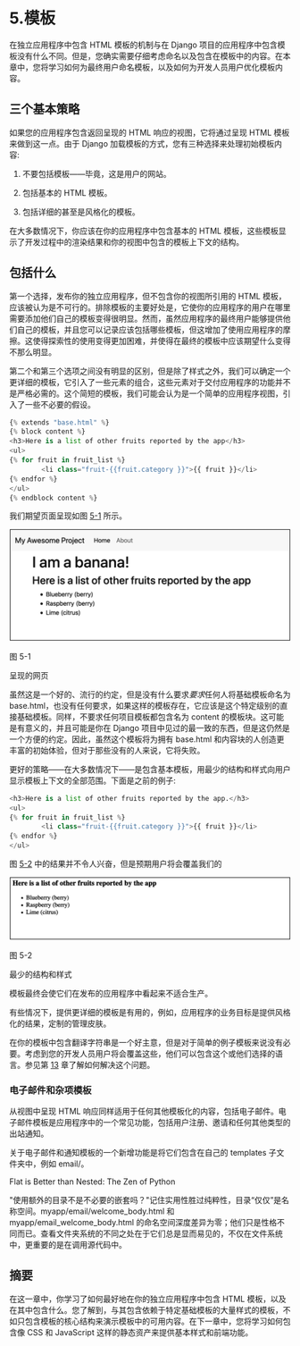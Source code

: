 # 5.模板

在独立应用程序中包含 HTML 模板的机制与在 Django 项目的应用程序中包含模板没有什么不同。但是，您确实需要仔细考虑命名以及包含在模板中的内容。在本章中，您将学习如何为最终用户命名模板，以及如何为开发人员用户优化模板内容。

## 三个基本策略

如果您的应用程序包含返回呈现的 HTML 响应的视图，它将通过呈现 HTML 模板来做到这一点。由于 Django 加载模板的方式，您有三种选择来处理初始模板内容:

1.  不要包括模板——毕竟，这是用户的网站。

2.  包括基本的 HTML 模板。

3.  包括详细的甚至是风格化的模板。

在大多数情况下，你应该在你的应用程序中包含基本的 HTML 模板，这些模板显示了开发过程中的渲染结果和你的视图中包含的模板上下文的结构。

## 包括什么

第一个选择，发布你的独立应用程序，但不包含你的视图所引用的 HTML 模板，应该被认为是不可行的。排除模板的主要好处是，它使你的应用程序的用户在哪里需要添加他们自己的模板变得很明显。然而，虽然应用程序的最终用户能够提供他们自己的模板，并且您可以记录应该包括哪些模板，但这增加了使用应用程序的摩擦。这使得探索性的使用变得更加困难，并使得在最终的模板中应该期望什么变得不那么明显。

第二个和第三个选项之间没有明显的区别，但是除了样式之外，我们可以确定一个更详细的模板，它引入了一些元素的组合，这些元素对于交付应用程序的功能并不是严格必需的。这个简短的模板，我们可能会认为是一个简单的应用程序视图，引入了一些不必要的假设。

```py
{% extends "base.html" %}
{% block content %}
<h3>Here is a list of other fruits reported by the app</h3>
<ul>
{% for fruit in fruit_list %}
        <li class="fruit-{{fruit.category }}">{{ fruit }}</li>
{% endfor %}
</ul>
{% endblock content %}

```

我们期望页面呈现如图 [5-1](#Fig1) 所示。

![img/486718_1_En_5_Fig1_HTML.jpg](img/486718_1_En_5_Fig1_HTML.jpg)

图 5-1

呈现的网页

虽然这是一个好的、流行的约定，但是没有什么要求*要求*任何人将基础模板命名为 base.html，也没有任何要求，如果这样的模板存在，它应该是这个特定级别的直接基础模板。同样，不要求任何项目模板都包含名为 content 的模板块。这可能是有意义的，并且可能是你在 Django 项目中见过的最一致的东西，但是这仍然是一个方便的约定。因此，虽然这个模板将为拥有 base.html 和内容块的人创造更丰富的初始体验，但对于那些没有的人来说，它将失败。

更好的策略——在大多数情况下——是包含基本模板，用最少的结构和样式向用户显示模板上下文的全部范围。下面是之前的例子:

```py
<h3>Here is a list of other fruits reported by the app.</h3>
<ul>
{% for fruit in fruit_list %}
        <li class="fruit-{{fruit.category }}">{{ fruit }}</li>
{% endfor %}
</ul>

```

图 [5-2](#Fig2) 中的结果并不令人兴奋，但是预期用户将会覆盖我们的

![img/486718_1_En_5_Fig2_HTML.jpg](img/486718_1_En_5_Fig2_HTML.jpg)

图 5-2

最少的结构和样式

模板最终会使它们在发布的应用程序中看起来不适合生产。

有些情况下，提供更详细的模板是有用的，例如，应用程序的业务目标是提供风格化的结果，定制的管理皮肤。

在你的模板中包含翻译字符串是一个好主意，但是对于简单的例子模板来说没有必要。考虑到您的开发人员用户将会覆盖这些，他们可以包含这个或他们选择的语言。参见第 [13](13.html) 章了解如何解决这个问题。

### 电子邮件和杂项模板

从视图中呈现 HTML 响应同样适用于任何其他模板化的内容，包括电子邮件。电子邮件模板是应用程序中的一个常见功能，包括用户注册、邀请和任何其他类型的出站通知。

关于电子邮件和通知模板的一个新增功能是将它们包含在自己的 templates 子文件夹中，例如 email/。

Flat is Better than Nested: The Zen of Python

"使用额外的目录不是不必要的嵌套吗？"记住实用性胜过纯粹性，目录“仅仅”是名称空间。myapp/email/welcome_body.html 和 myapp/email_welcome_body.html 的命名空间深度差异为零；他们只是性格不同而已。查看文件夹系统的不同之处在于它们总是显而易见的，不仅在文件系统中，更重要的是在调用源代码中。

## 摘要

在这一章中，你学习了如何最好地在你的独立应用程序中包含 HTML 模板，以及在其中包含什么。您了解到，与其包含依赖于特定基础模板的大量样式的模板，不如只包含模板的核心结构来演示模板中的可用内容。在下一章中，您将学习如何包含像 CSS 和 JavaScript 这样的静态资产来提供基本样式和前端功能。